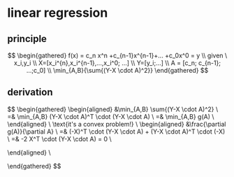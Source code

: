 # linear regression
## principle
$$
\begin{gathered}
f(x) = c_n x^n +c_{n-1}x^{n-1}+... +c_0x^0 = y \\
given \  x_i,y_i \\
X=[x_i^{n},x_i^{n-1},...,x_i^0; ...] \\
Y=[y_i;...] \\
A = [c_n; c_{n-1}; ...;c_0] \\
\min_{A,B}{\sum{(Y-X \cdot A)^2}}
\end{gathered}
$$
## derivation
$$
\begin{gathered}
\begin{aligned}
&\min_{A,B} \sum{(Y-X \cdot A)^2} \\
=& \min_{A,B} (Y-X \cdot A)^T \cdot (Y-X \cdot A) \\
=& \min_{A,B} g(A) \\
\end{aligned} \\
\text{it's a convex problem!} \\
\begin{aligned}
&\frac{\partial g(A)}{\partial A} \\ 
=& (-X)^T \cdot (Y-X \cdot A) + (Y-X \cdot A)^T  \cdot (-X) \\
=& -2 X^T \cdot (Y-X \cdot A) = 0 \\

\end{aligned} \\

\end{gathered}
$$